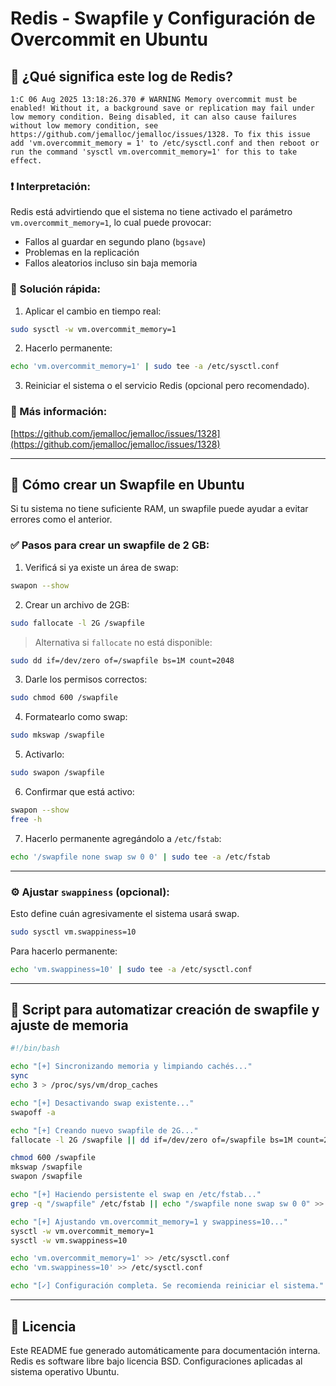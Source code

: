# Redis - Swapfile y Configuración de Overcommit en Ubuntu

## 🧠 ¿Qué significa este log de Redis?

```
1:C 06 Aug 2025 13:18:26.370 # WARNING Memory overcommit must be enabled! Without it, a background save or replication may fail under low memory condition. Being disabled, it can also cause failures without low memory condition, see https://github.com/jemalloc/jemalloc/issues/1328. To fix this issue add 'vm.overcommit_memory = 1' to /etc/sysctl.conf and then reboot or run the command 'sysctl vm.overcommit_memory=1' for this to take effect.
```

### ❗ Interpretación:

Redis está advirtiendo que el sistema no tiene activado el parámetro `vm.overcommit_memory=1`, lo cual puede provocar:

- Fallos al guardar en segundo plano (`bgsave`)
- Problemas en la replicación
- Fallos aleatorios incluso sin baja memoria

### 🔧 Solución rápida:

1. Aplicar el cambio en tiempo real:
```bash
sudo sysctl -w vm.overcommit_memory=1
```

2. Hacerlo permanente:
```bash
echo 'vm.overcommit_memory=1' | sudo tee -a /etc/sysctl.conf
```

3. Reiniciar el sistema o el servicio Redis (opcional pero recomendado).

### 🔗 Más información:
[https://github.com/jemalloc/jemalloc/issues/1328](https://github.com/jemalloc/jemalloc/issues/1328)

---

## 🧰 Cómo crear un Swapfile en Ubuntu

Si tu sistema no tiene suficiente RAM, un swapfile puede ayudar a evitar errores como el anterior.

### ✅ Pasos para crear un swapfile de 2 GB:

1. Verificá si ya existe un área de swap:
```bash
swapon --show
```

2. Crear un archivo de 2GB:
```bash
sudo fallocate -l 2G /swapfile
```
> Alternativa si `fallocate` no está disponible:
```bash
sudo dd if=/dev/zero of=/swapfile bs=1M count=2048
```

3. Darle los permisos correctos:
```bash
sudo chmod 600 /swapfile
```

4. Formatearlo como swap:
```bash
sudo mkswap /swapfile
```

5. Activarlo:
```bash
sudo swapon /swapfile
```

6. Confirmar que está activo:
```bash
swapon --show
free -h
```

7. Hacerlo permanente agregándolo a `/etc/fstab`:
```bash
echo '/swapfile none swap sw 0 0' | sudo tee -a /etc/fstab
```

---

### ⚙️ Ajustar `swappiness` (opcional):

Esto define cuán agresivamente el sistema usará swap.

```bash
sudo sysctl vm.swappiness=10
```

Para hacerlo permanente:
```bash
echo 'vm.swappiness=10' | sudo tee -a /etc/sysctl.conf
```

---

## 📜 Script para automatizar creación de swapfile y ajuste de memoria

```bash
#!/bin/bash

echo "[+] Sincronizando memoria y limpiando cachés..."
sync
echo 3 > /proc/sys/vm/drop_caches

echo "[+] Desactivando swap existente..."
swapoff -a

echo "[+] Creando nuevo swapfile de 2G..."
fallocate -l 2G /swapfile || dd if=/dev/zero of=/swapfile bs=1M count=2048

chmod 600 /swapfile
mkswap /swapfile
swapon /swapfile

echo "[+] Haciendo persistente el swap en /etc/fstab..."
grep -q "/swapfile" /etc/fstab || echo "/swapfile none swap sw 0 0" >> /etc/fstab

echo "[+] Ajustando vm.overcommit_memory=1 y swappiness=10..."
sysctl -w vm.overcommit_memory=1
sysctl -w vm.swappiness=10

echo 'vm.overcommit_memory=1' >> /etc/sysctl.conf
echo 'vm.swappiness=10' >> /etc/sysctl.conf

echo "[✓] Configuración completa. Se recomienda reiniciar el sistema."
```

---

## 🧾 Licencia

Este README fue generado automáticamente para documentación interna. Redis es software libre bajo licencia BSD. Configuraciones aplicadas al sistema operativo Ubuntu.
